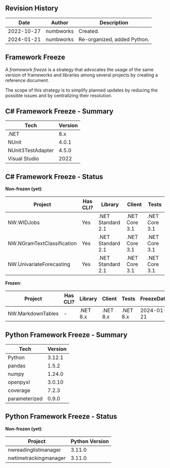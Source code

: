 ## Revision History

| Date | Author | Description |
|---|---|---|
| 2022-10-27 | numbworks | Created. |
| 2024-01-21 | numbworks | Re-organized, added Python. |

## Framework Freeze

A *framework freeze* is a strategy that advocates the usage of the same version of frameworks and libraries among several projects by creating a reference document. 

The scope of this strategy is to simplify planned updates by reducing the possible issues and by centralizing their resolution.

## C# Framework Freeze - Summary

|Tech|Version|
|---|---|
|.NET| 8.x|
|NUnit|4.0.1|
|NUnit3TestAdapter|4.5.0|
|Visual Studio|2022|

## C# Framework Freeze - Status

**Non-frozen (yet)**:

|Project|Has CLI?|Library|Client|Tests|
|---|---|---|---|---|
|NW.WIDJobs|Yes|.NET Standard 2.1|.NET Core 3.1|.NET Core 3.1|
|NW.NGramTextClassification|Yes|.NET Standard 2.1|.NET Core 3.1|.NET Core 3.1|
|NW.UnivariateForecasting|Yes|.NET Standard 2.1|.NET Core 3.1|.NET Core 3.1|

**Frozen**:

|Project|Has CLI?|Library|Client|Tests|FreezeDate|
|---|---|---|---|---|---|
|NW.MarkdownTables|-|.NET 8.x|.NET 8.x|.NET 8.x|2024-01-21|

## Python Framework Freeze - Summary

|Tech|Version|
|---|---|
|Python|3.12.1|
|pandas|1.5.2|
|numpy|1.24.0|
|openpyxl|3.0.10|
|coverage|7.2.3|
|parameterized|0.9.0|

## Python Framework Freeze - Status

**Non-frozen (yet)**:

|Project|Python Version|
|---|---|
|nwreadinglistmanager|3.11.0|
|nwtimetrackingmanager|3.11.0|